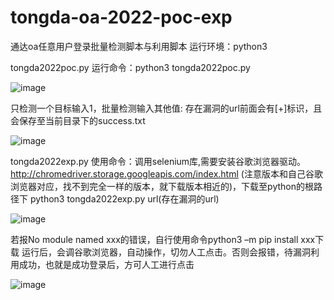 # tongda-oa-2022-poc-exp
通达oa任意用户登录批量检测脚本与利用脚本
运行环境：python3

tongda2022poc.py 运行命令：python3 tongda2022poc.py

![image](https://user-images.githubusercontent.com/51362701/183559819-a89b6b3e-cdb6-4a39-b329-bb64015d644f.png) 

只检测一个目标输入1，批量检测输入其他值: 存在漏洞的url前面会有[+]标识，且会保存至当前目录下的success.txt

![image](https://user-images.githubusercontent.com/51362701/183559874-bad54fe0-d737-4344-bb80-e777feef3af8.png)

tongda2022exp.py 使用命令：调用selenium库,需要安装谷歌浏览器驱动。 http://chromedriver.storage.googleapis.com/index.html (注意版本和自己谷歌浏览器对应，找不到完全一样的版本，就下载版本相近的)，下载至python的根路径下 python3 tongda2022exp.py url(存在漏洞的url)

![image](https://user-images.githubusercontent.com/51362701/183560587-6749dc34-7af1-436f-a2b9-ae947f218577.png)

若报No module named xxx的错误，自行使用命令python3 –m pip install xxx下载
运行后，会调谷歌浏览器，自动操作，切勿人工点击。否则会报错，待漏洞利用成功，也就是成功登录后，方可人工进行点击

![image](https://user-images.githubusercontent.com/51362701/183560609-1b638d66-ff8e-41e5-b8be-7ff72106c049.png)
